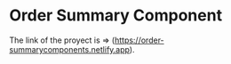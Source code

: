 # Order Summary Component

The link of the proyect is => (https://order-summarycomponents.netlify.app).
